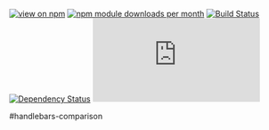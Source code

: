 [![view on npm](http://img.shields.io/npm/v/handlebars-comparison.svg)](https://www.npmjs.org/package/handlebars-comparison)
[![npm module downloads per month](http://img.shields.io/npm/dm/handlebars-comparison.svg)](https://www.npmjs.org/package/handlebars-comparison)
[![Build Status](https://travis-ci.org/75lb/handlebars-comparison.svg?branch=master)](https://travis-ci.org/75lb/handlebars-comparison)
[![Dependency Status](https://david-dm.org/75lb/handlebars-comparison.svg)](https://david-dm.org/75lb/handlebars-comparison)
![Analytics](https://ga-beacon.appspot.com/UA-27725889-6/handlebars-comparison/README.md?pixel)

#handlebars-comparison
